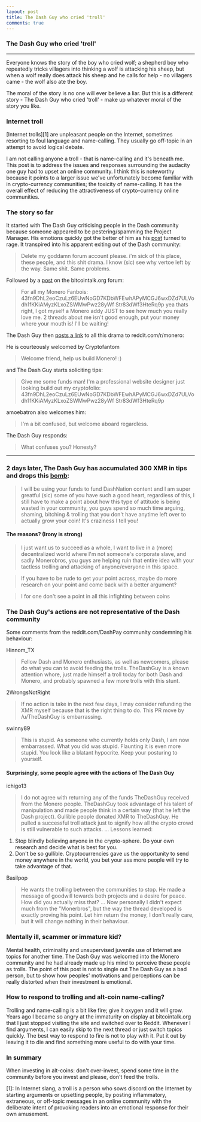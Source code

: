 ```yaml
---
layout: post
title: The Dash Guy who cried 'troll'
comments: true
---
```


### The Dash Guy who cried 'troll'

-----

Everyone knows the story of the boy who cried wolf; a shepherd boy who repeatedly tricks villagers into thinking a wolf is attacking his sheep, but when a wolf really does attack his sheep and he calls for help - no villagers came - the wolf also ate the boy.

The moral of the story is no one will ever believe a liar. But this is a different story - The Dash Guy who cried 'troll' - make up whatever moral of the story you like.

### Internet troll

[Internet trolls][1] are unpleasant people on the Internet, sometimes resorting to foul language and name-calling. They usually go off-topic in an attempt to avoid logical debate.

I am not calling anyone a troll - that is name-calling and it's beneath me. This post is to address the issues and responses surrounding the audacity one guy had to upset an online community. I think this is noteworthy because it points to a larger issue we've unfortunately become familiar with in crypto-currency communities; the toxicity of name-calling. It has the overall effect of reducing the attractiveness of crypto-currency online communities.

### The story so far

It started with The Dash Guy criticising people in the Dash community because someone appeared to be pestering/spamming the Project Manager. His emotions quickly got the better of him as his [post](https://www.dash.org/forum/threads/what-the-hell-is-wrong-with-this-picture-i-thought-we-were-a-decentralized-project.9229/) turned to rage. It transpired into his apparent exiting out of the Dash community:

>Delete my goddamn forum account please. i'm sick of this place, these people, and this shit drama.
>I know (sic) see why vertoe left by the way. Same shit. Same problems.

Followed by a [post](https://bitcointalk.org/index.php?topic=1534087.msg15446668#msg15446668) on the bitcointalk.org forum:

>For all my Monero Fanbois:
43fn9DhL2eoCzuLz6EUwNoGD7KDbWFEwhAPyMCGJ6wxDZd7ULVodh1fKKiAMyzKLxoZSWMwPwz28yWf Str83dWf3HteRq9p
yea thats right, I got myself a Monero addy JUST to see how much you really love me.
2 threads about me isn't good enough, put your money where your mouth is! I'll be waiting!

The Dash Guy then [posts a link](https://www.reddit.com/r/Monero/comments/4qyi33/someone_owes_me_fanboy_tips/) to all this drama to reddit.com/r/monero:

He is courteously welcomed by Cryptofantom

>Welcome friend, help us build Monero! :)

and The Dash Guy starts soliciting tips:

>Give me some funds man! I'm a professional website designer just looking build out my cryptofolio: 43fn9DhL2eoCzuLz6EUwNoGD7KDbWFEwhAPyMCGJ6wxDZd7ULVodh1fKKiAMyzKLxoZSWMwPwz28yWf Str83dWf3HteRq9p

amoebatron also welcomes him:

>I'm a bit confused, but welcome aboard regardless.

The Dash Guy responds:

>What confuses you? Honesty?

-----
### 2 days later, The Dash Guy has accumulated 300 XMR in tips and drops this [bomb](https://bitcointalk.org/index.php?topic=1538753.0):

>I will be using your funds to fund DashNation content and I am super greatful (sic) some of you have such a good heart, regardless of this, I still have to make a point about how this type of attitude is being wasted in your community, you guys spend so much time arguing, shaming, bitching & trolling that you don't have anytime left over to actually grow your coin! It's craziness I tell you!

#### The reasons? (Irony is strong)

>I just want us to succeed as a whole, I want to live in a (more) decentralized world where I'm not someone's corporate slave, and sadly Monerobros, you guys are helping ruin that entire idea with your tactless trolling and attacking of anyone/everyone in this space.

>If you have to be rude to get your point across, maybe do more research on your point and come back with a better argument?

>I for one don't see a point in all this infighting between coins

### The Dash Guy's actions are not representative of the Dash community

Some comments from the reddit.com/DashPay community condemning his behaviour:

Hinnom_TX
>Fellow Dash and Monero enthusiasts, as well as newcomers, please do what you can to avoid feeding the trolls. TheDashGuy is a known attention whore, just made himself a troll today for both Dash and Monero, and probably spawned a few more trolls with this stunt.

2WrongsNotRight
>If no action is take in the next few days, I may consider refunding the XMR myself because that is the right thing to do. This PR move by /u/TheDashGuy is embarrassing.

swinny89
>This is stupid. As someone who currently holds only Dash, I am now embarrassed. What you did was stupid. Flaunting it is even more stupid. You look like a blatant hypocrite. Keep your posturing to yourself.

#### Surprisingly, some people agree with the actions of The Dash Guy

ichigo13
>I do not agree with returning any of the funds TheDashGuy received from the Monero people. TheDashGuy took advantage of his talent of manipulation and made people think in a certain way (that he left the Dash project). Gullible people donated XMR to TheDashGuy. He pulled a successful troll attack just to signify how all the crypto crowd is still vulnerable to such attacks.
...
Lessons learned:
1) Stop blindly believing anyone in the crypto-sphere. Do your own research and decide what is best for you.
2) Don't be so gullible. Cryptocurrencies gave us the opportunity to send money anywhere in the world, you bet your ass more people will try to take advantage of that.

Basilpop
>He wants the trolling between the communities to stop. He made a message of goodwill towards both projects and a desire for peace. How did you actually miss that?
...
Now personally I didn't expect much from the "Monerbros", but the way the thread developed is exactly proving his point. Let him return the money, I don't really care, but it will change nothing in their behaviour.

### Mentally ill, scammer or immature kid?

Mental health, criminality and unsupervised juvenile use of Internet are topics for another time. The Dash Guy was welcomed into the Monero community and he had already made up his mind to perceive these people as trolls. The point of this post is not to single out The Dash Guy as a bad person, but to show how peoples' motivations and perceptions can be really distorted when their investment is emotional.

### How to respond to trolling and alt-coin name-calling?
Trolling and name-calling is a bit like fire; give it oxygen and it will grow. Years ago I became so angry at the immaturity on display at bitcointalk.org that I just stopped visiting the site and switched over to Reddit. Whenever I find arguments, I can easily skip to the next thread or just switch topics quickly. The best way to respond to fire is not to play with it. Put it out by leaving it to die and find something more useful to do with your time.

### In summary
When investing in alt-coins: don't over-invest, spend some time in the community before you invest and please, don't feed the trolls.

[1]: In Internet slang, a troll is a person who sows discord on the Internet by starting arguments or upsetting people, by posting inflammatory, extraneous, or off-topic messages in an online community with the deliberate intent of provoking readers into an emotional response for their own amusement.
